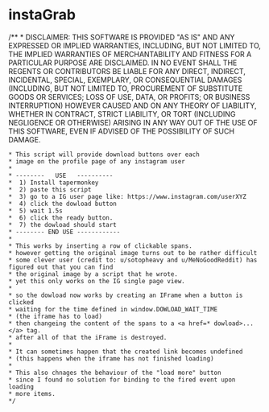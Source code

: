 # instaGrab


/**
    * DISCLAIMER: THIS SOFTWARE IS PROVIDED "AS IS" AND ANY EXPRESSED OR IMPLIED WARRANTIES, INCLUDING, BUT NOT LIMITED TO, THE IMPLIED WARRANTIES OF MERCHANTABILITY AND FITNESS FOR A PARTICULAR PURPOSE ARE DISCLAIMED. IN NO EVENT SHALL THE REGENTS OR CONTRIBUTORS BE LIABLE FOR ANY DIRECT, INDIRECT, INCIDENTAL, SPECIAL, EXEMPLARY, OR CONSEQUENTIAL DAMAGES (INCLUDING, BUT NOT LIMITED TO, PROCUREMENT OF SUBSTITUTE GOODS OR SERVICES; LOSS OF USE, DATA, OR PROFITS; OR BUSINESS INTERRUPTION) HOWEVER CAUSED AND ON ANY THEORY OF LIABILITY, WHETHER IN CONTRACT, STRICT LIABILITY, OR TORT (INCLUDING NEGLIGENCE OR OTHERWISE) ARISING IN ANY WAY OUT OF THE USE OF THIS SOFTWARE, EVEN IF ADVISED OF THE POSSIBILITY OF SUCH DAMAGE.

    * This script will provide download buttons over each
    * image on the profile page of any instagram user
    *
    * --------   USE   ----------
    *  1) Install tapermonkey
    *  2) paste this script
    *  3) go to a IG user page like: https://www.instagram.com/userXYZ
    *  4) click the dowload button
    *  5) wait 1.5s
    *  6) click the ready button.
    *  7) the dowload should start
    * -------- END USE ------------
    *
    * This works by inserting a row of clickable spans.
    * however getting the original image turns out to be rather difficult
    * some clever user (credit to: u/sotopheavy and u/MeNoGoodReddit) has figured out that you can find
    * the original image by a script that he wrote.
    * yet this only works on the IG single page view.
    *
    * so the dowload now works by creating an IFrame when a button is clicked
    * waiting for the time defined in window.DOWLOAD_WAIT_TIME
    * (the iframe has to load)
    * then changeing the content of the spans to a <a href=* dowload>...</a> tag.
    * after all of that the iFrame is destroyed.
    *
    * It can sometimes happen that the created link becomes undefined
    * (this happens when the iframe has not finished loading)
    *
    * This also chnages the behaviour of the "load more" button
    * since I found no solution for binding to the fired event upon loading
    * more items.
    */


